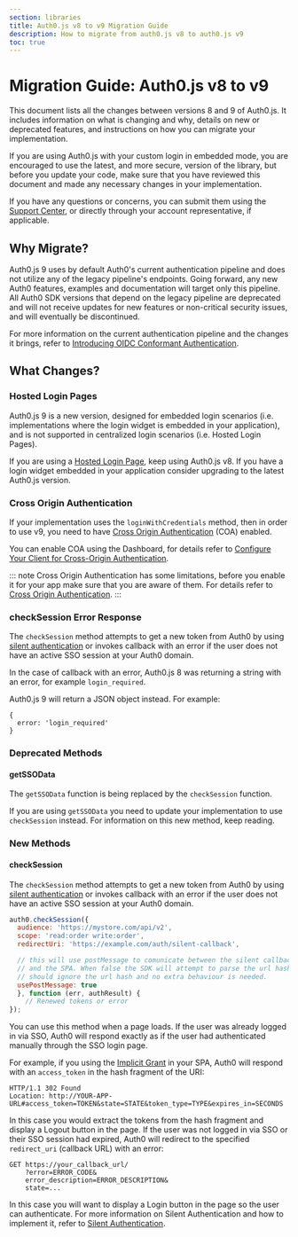 ```yaml
---
section: libraries
title: Auth0.js v8 to v9 Migration Guide
description: How to migrate from auth0.js v8 to auth0.js v9
toc: true
---
```

# Migration Guide: Auth0.js v8 to v9

This document lists all the changes between versions 8 and 9 of Auth0.js. It includes information on what is changing and why, details on new or deprecated features, and instructions on how you can migrate your implementation.

If you are using Auth0.js with your custom login in embedded mode, you are encouraged to use the latest, and more secure, version of the library, but before you update your code, make sure that you have reviewed this document and made any necessary changes in your implementation. 

If you have any questions or concerns, you can submit them using the [Support Center](${env.DOMAIN_URL_SUPPORT}), or directly through your account representative, if applicable. 

## Why Migrate?

Auth0.js 9 uses by default Auth0's current authentication pipeline and does not utilize any of the legacy pipeline's endpoints. Going forward, any new Auth0 features, examples and documentation will target only this pipeline. All Auth0 SDK versions that depend on the legacy pipeline are deprecated and will not receive updates for new features or non-critical security issues, and will eventually be discontinued.

For more information on the current authentication pipeline and the changes it brings, refer to [Introducing OIDC Conformant Authentication](/api-auth/intro).

## What Changes?

### Hosted Login Pages

Auth0.js 9 is a new version, designed for embedded login scenarios (i.e. implementations where the login widget is embedded in your application), and is not supported in centralized login scenarios (i.e. Hosted Login Pages).

If you are using a [Hosted Login Page](/hosted-pages/login), keep using Auth0.js v8. If you have a login widget embedded in your application consider upgrading to the latest Auth0.js version. 

### Cross Origin Authentication

If your implementation uses the `loginWithCredentials` method, then in order to use v9, you need to have [Cross Origin Authentication](/cross-origin-authentication) (COA) enabled. 

You can enable COA using the Dashboard, for details refer to [Configure Your Client for Cross-Origin Authentication](/cross-origin-authentication#configure-your-client-for-cross-origin-authentication).

::: note
Cross Origin Authentication has some limitations, before you enable it for your app make sure that you are aware of them. For details refer to [Cross Origin Authentication](/cross-origin-authentication).
:::

### checkSession Error Response

The `checkSession` method attempts to get a new token from Auth0 by using [silent authentication](/api-auth/tutorials/silent-authentication) or invokes callback with an error if the user does not have an active SSO session at your Auth0 domain.

In the case of callback with an error, Auth0.js 8 was returning a string with an error, for example `login_required`.

Auth0.js 9 will return a JSON object instead. For example:

```text
{
  error: 'login_required'
}
```

### Deprecated Methods

#### getSSOData
The `getSSOData` function is being replaced by the `checkSession` function.

If you are using `getSSOData` you need to update your implementation to use `checkSession` instead. For information on this new method, keep reading.

### New Methods

#### checkSession

The `checkSession` method attempts to get a new token from Auth0 by using [silent authentication](/api-auth/tutorials/silent-authentication) or invokes callback with an error if the user does not have an active SSO session at your Auth0 domain.

```js
auth0.checkSession({
  audience: 'https://mystore.com/api/v2',
  scope: 'read:order write:order',
  redirectUri: 'https://example.com/auth/silent-callback',

  // this will use postMessage to comunicate between the silent callback
  // and the SPA. When false the SDK will attempt to parse the url hash
  // should ignore the url hash and no extra behaviour is needed.
  usePostMessage: true
  }, function (err, authResult) {
    // Renewed tokens or error
});
```

You can use this method when a page loads. If the user was already logged in via SSO, Auth0 will respond exactly as if the user had authenticated manually through the SSO login page.

For example, if you using the [Implicit Grant](/api-auth/grant/implicit) in your SPA, Auth0 will respond with an `access_token` in the hash fragment of the URI:

```text
HTTP/1.1 302 Found
Location: http://YOUR-APP-URL#access_token=TOKEN&state=STATE&token_type=TYPE&expires_in=SECONDS
```

In this case you would extract the tokens from the hash fragment and display a Logout button in the page.
If the user was not logged in via SSO or their SSO session had expired, Auth0 will redirect to the specified `redirect_uri` (callback URL) with an error:

```text
GET https://your_callback_url/
    ?error=ERROR_CODE&
    error_description=ERROR_DESCRIPTION&
    state=...
```

In this case you will want to display a Login button in the page so the user can authenticate. 
For more information on Silent Authentication and how to implement it, refer to [Silent Authentication](/api-auth/tutorials/silent-authentication).
